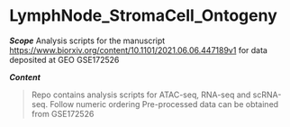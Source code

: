 # LymphNode_StromaCell_Ontogeny

***Scope***
Analysis scripts for the manuscript
https://www.biorxiv.org/content/10.1101/2021.06.06.447189v1
for data deposited at GEO GSE172526


***Content***
> Repo contains analysis scripts for ATAC-seq, RNA-seq and scRNA-seq.
> Follow numeric ordering
> Pre-processed data can be obtained from GSE172526


